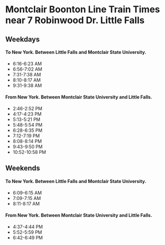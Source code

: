# Montclair Boonton Line Train Times near 7 Robinwood Dr. Little Falls

## Weekdays

#### To New York. Between **Little Falls** and **Montclair State University**.

- 6:16-6:23 AM
- 6:56-7:02 AM
- 7:31-7:38 AM
- 8:10-8:17 AM
- 9:31-9:38 AM

#### From New York. Between **Montclair State University** and **Little Falls**.

- 2:46-2:52 PM
- 4:17-4:23 PM
- 5:13-5:21 PM
- 5:48-5:54 PM
- 6:28-6:35 PM
- 7:12-7:19 PM
- 8:08-8:14 PM
- 9:43-9:50 PM
- 10:52-10:58 PM

## Weekends

#### To New York. Between **Little Falls** and **Montclair State University**.

- 6:09-6:15 AM
- 7:09-7:15 AM
- 8:11-8:17 AM

#### From New York. Between **Montclair State University** and **Little Falls**.

- 4:37-4:44 PM
- 5:52-5:59 PM
- 6:42-6:49 PM
